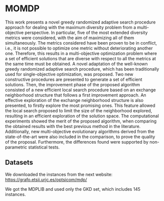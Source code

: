 # MOMDP

This work presents a novel greedy randomized adaptive search procedure approach for dealing with the maximum diversity problem from a multi-objective perspective. In particular, five of the most extended diversity metrics were considered, with the aim of maximizing all of them simultaneously. The metrics considered have been proven to be in conflict, i.e., it is not possible to optimize one metric without deteriorating another one. Therefore, this results in a multi-objective optimization problem where a set of efficient solutions that are diverse with respect to all the metrics at the same time must be obtained. A novel adaptation of the well-known greedy randomized adaptive search procedure, which has been traditionally used for single-objective optimization, was proposed. Two new constructive procedures are presented to generate a set of efficient solutions. Then, the improvement phase of the proposed algorithm consisted of a new efficient local search procedure based on an exchange neighborhood structure that follows a first improvement approach. An effective exploration of the exchange neighborhood structure is also presented, to firstly explore the most promising ones. This feature allowed the local search proposed to limit the size of the neighborhood explored, resulting in an efficient exploration of the solution space. The computational experiments showed the merit of the proposed algorithm, when comparing the obtained results with the best previous method in the literature. Additionally, new multi-objective evolutionary algorithms derived from the state-of-the-art were also included in the comparison, to prove the quality of the proposal. Furthermore, the differences found were supported by non-parametric statistical tests.

## Datasets

We downloaded the instances from the next website: https://grafo.etsii.urjc.es/optsicom/mdp/

We got the MDPLIB and used only the GKD set, which includes 145 instances.
